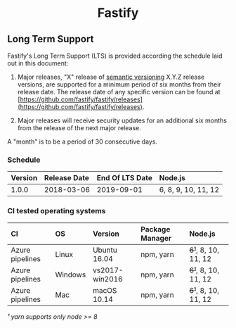 <h1 align="center">Fastify</h1>

<a name="lts"></a>

## Long Term Support

Fastify's Long Term Support (LTS) is provided according the schedule laid
out in this document:

1. Major releases, "X" release of [semantic versioning][semver] X.Y.Z release
   versions, are supported for a minimum period of six months from their release
   date. The release date of any specific version can be found at
   [https://github.com/fastify/fastify/releases](https://github.com/fastify/fastify/releases).

1. Major releases will receive security updates for an additional six months
   from the release of the next major release.

A "month" is to be a period of 30 consecutive days.

[semver]: https://semver.org/

<a name="lts-schedule"></a>

### Schedule

| Version | Release Date | End Of LTS Date | Node.js             |
| :------ | :----------- | :-------------- | :------------------ |
| 1.0.0   | 2018-03-06   | 2019-09-01      | 6, 8, 9, 10, 11, 12 |

<a name="supported-os"></a>

### CI tested operating systems

| CI              | OS      | Version        | Package Manager | Node.js               |
| :-------------- | :------ | :------------- | :-------------- | :-------------------- |
| Azure pipelines | Linux   | Ubuntu 16.04   | npm, yarn       | ~~6¹~~, 8, 10, 11, 12 |
| Azure pipelines | Windows | vs2017-win2016 | npm, yarn       | ~~6¹~~, 8, 10, 11, 12      |
| Azure pipelines | Mac     | macOS 10.14    | npm, yarn       | ~~6¹~~, 8, 10, 11, 12      |

_¹ yarn supports only node >= 8_

